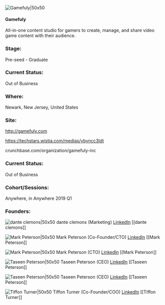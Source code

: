 

![Gamefuly|50x50](https://apimg.techstars.com/connect/images/image_files/5cf5a8e034a60d5f9f00ef2c/original/techstar-image3.png)

#### Gamefuly
All-in-one content studio for gamers to create, manage, and share video game content with their audience.

### Stage: 
Pre-seed - Graduate 

### Current Status: 
Out of Business

### Where:
Newark, New Jersey, United States

### Site:
http://gamefuly.com

https://techstars.wistia.com/medias/ybyncc3ldt

crunchbase.com/organization/gamefuly-inc

### Current Status: 
Out of Business

### Cohort/Sessions: 
Anywhere, in Anywhere 2019 Q1

### Founders: 

![dante clemons|50x50]() dante clemons (Marketing) [LinkedIn](https://) [[dante clemons]]

![Mark Peterson|50x50](https://apimg.techstars.com/connect/images/image_files/5c42d5f034a60d033500000e/original/0.jpg) Mark Peterson (Co-Founder/CTO) [LinkedIn](https://linkedin.com/in/markmpeterson) [[Mark Peterson]]

![Mark Peterson|50x50]() Mark Peterson (CTO) [LinkedIn](https://) [[Mark Peterson]]

![Taseen Peterson|50x50](https://apimg.techstars.com/connect/images/image_files/5c7b57ea34a60d04cb00008c/original/tas_headshot.jpg) Taseen Peterson (CEO) [LinkedIn](https://linkedin.com/in/taseenpeterson) [[Taseen Peterson]]

![Taseen Peterson|50x50]() Taseen Peterson (CEO) [LinkedIn](https://) [[Taseen Peterson]]

![Tiffon Turner|50x50](http://s3.amazonaws.com/ts-accel-connect-uploads/images/image_files/63189c0ecbcda50008800005/original/1655973800126.jpg) Tiffon Turner (Co-Founder/COO) [LinkedIn](https://linkedin.com/in/tiffon-turner-712b6998) [[Tiffon Turner]]


